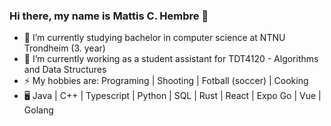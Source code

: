 ### Hi there, my name is Mattis C. Hembre 👋
- 🌱 I’m currently studying bachelor in computer science at NTNU Trondheim (3. year)
- 🔭 I’m currently working as a student assistant for TDT4120 - Algorithms and Data Structures
- ⚡ My hobbies are: Programing | Shooting | Fotball (soccer) | Cooking
- 🖥️ Java | C++ | Typescript | Python | SQL | Rust | React | Expo Go | Vue | Golang

<!--
**CzternastyHembre/CzternastyHembre** is a ✨ _special_ ✨ repository because its `README.md` (this file) appears on your GitHub profile.

Here are some ideas to get you started:

- 🔭 I’m currently working as a student assistant 
- 🌱 I’m currently studying bachelor in computer science at NTNU Trondheim
- 👯 I’m looking to collaborate on ...
- 🤔 I’m looking for help with ...
- 💬 Ask me about ...
- 📫 How to reach me: ...
- 😄 Pronouns: ...
- ⚡ Fun fact: ...
-->
